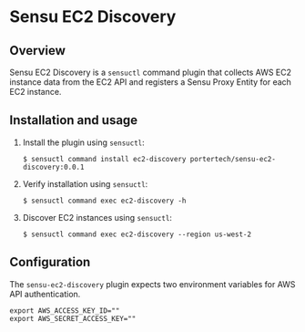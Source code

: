# Sensu EC2 Discovery

## Overview

Sensu EC2 Discovery is a `sensuctl` command plugin that collects AWS
EC2 instance data from the EC2 API and registers a Sensu Proxy Entity
for each EC2 instance.

## Installation and usage

1. Install the plugin using `sensuctl`:

   ```shell
   $ sensuctl command install ec2-discovery portertech/sensu-ec2-discovery:0.0.1
   ```

2. Verify installation using `sensuctl`:

   ```shell
   $ sensuctl command exec ec2-discovery -h
   ```

3. Discover EC2 instances using `sensuctl`:

   ```shell
   $ sensuctl command exec ec2-discovery --region us-west-2
   ```

## Configuration


The `sensu-ec2-discovery` plugin expects two environment variables for
AWS API authentication.

```
export AWS_ACCESS_KEY_ID=""
export AWS_SECRET_ACCESS_KEY=""
```
